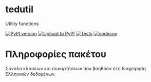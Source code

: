 # tedutil

Utility functions

[![PyPI version](https://badge.fury.io/py/tedutil.svg)](https://badge.fury.io/py/tedutil)
[![Upload to PyPI](https://github.com/tedlaz/tedutil/actions/workflows/python-publish.yml/badge.svg)](https://github.com/tedlaz/tedutil/actions/workflows/python-publish.yml)
[![Tests](https://github.com/tedlaz/tedutil/actions/workflows/python-testing.yml/badge.svg)](https://github.com/tedlaz/tedutil/actions/workflows/python-testing.yml)
[![codecov](https://codecov.io/gh/tedlaz/tedutil/branch/master/graph/badge.svg)](https://codecov.io/gh/tedlaz/tedutil)

# Πληροφορίες πακέτου

Σύνολο κλάσεων και συναρτήσεων που βοηθούν στη διαχείρηση Ελληνικών δεδομένων.

